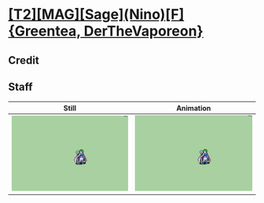 # [\[T2\]\[MAG\]\[Sage\]\(Nino\)\[F\]{Greentea, DerTheVaporeon}](../)

## Credit


	
## Staff

| Still | Animation |
| :---: | :-------: |
| ![Staff still](./Staff_000.png) | ![Staff animation](./Staff.gif) |
